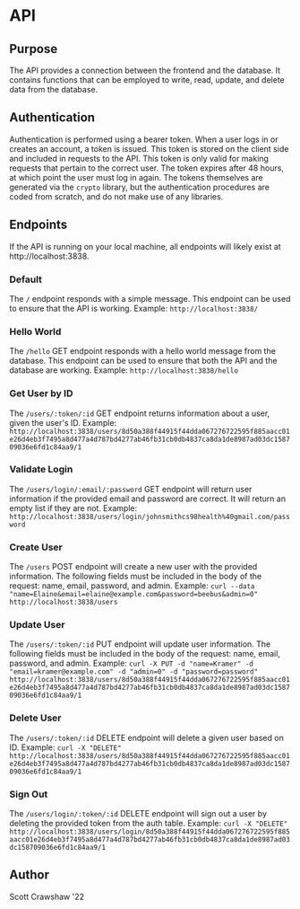 # API

## Purpose
The API provides a connection between the frontend and the database. It contains functions that can be employed to write, read, update, and delete data from the database.

## Authentication
Authentication is performed using a bearer token. When a user logs in or creates an account, a token is issued. This token is stored on the client side and included in requests to the API. This token is only valid for making requests that pertain to the correct user. The token expires after 48 hours, at which point the user must log in again. The tokens themselves are generated via the `crypto` library, but the authentication procedures are coded from scratch, and do not make use of any libraries.

## Endpoints
If the API is running on your local machine, all endpoints will likely exist at http://localhost:3838.

### Default
The `/` endpoint responds with a simple message. This endpoint can be used to ensure that the API is working. Example: `http://localhost:3838/`

### Hello World
The `/hello` GET endpoint responds with a hello world message from the database. This endpoint can be used to ensure that both the API and the database are working. Example: `http://localhost:3838/hello`

### Get User by ID
The `/users/:token/:id` GET endpoint returns information about a user, given the user's ID. Example: `http://localhost:3838/users/8d50a388f44915f44dda067276722595f885aacc01e26d4eb3f7495a8d477a4d787bd4277ab46fb31cb0db4837ca8da1de8987ad03dc158709036e6fd1c84aa9/1`

### Validate Login
The `/users/login/:email/:password` GET endpoint will return user information if the provided email and password are correct. It will return an empty list if they are not. Example: `http://localhost:3838/users/login/johnsmithcs98health%40gmail.com/password`

### Create User
The `/users` POST endpoint will create a new user with the provided information. The following fields must be included in the body of the request: name, email, password, and admin. Example: `curl --data "name=Elaine&email=elaine@example.com&password=beebus&admin=0" http://localhost:3838/users`

### Update User
The `/users/:token/:id` PUT endpoint will update user information. The following fields must be included in the body of the request: name, email, password, and admin. Example: `curl -X PUT -d "name=Kramer" -d "email=kramer@example.com" -d "admin=0" -d "password=password" http://localhost:3838/users/8d50a388f44915f44dda067276722595f885aacc01e26d4eb3f7495a8d477a4d787bd4277ab46fb31cb0db4837ca8da1de8987ad03dc158709036e6fd1c84aa9/1`

### Delete User
The `/users/:token/:id` DELETE endpoint will delete a given user based on ID. Example: `curl -X "DELETE" http://localhost:3838/users/8d50a388f44915f44dda067276722595f885aacc01e26d4eb3f7495a8d477a4d787bd4277ab46fb31cb0db4837ca8da1de8987ad03dc158709036e6fd1c84aa9/1`

### Sign Out
The `/users/login/:token/:id` DELETE endpoint will sign out a user by deleting the provided token from the auth table. Example: `curl -X "DELETE" http://localhost:3838/users/login/8d50a388f44915f44dda067276722595f885aacc01e26d4eb3f7495a8d477a4d787bd4277ab46fb31cb0db4837ca8da1de8987ad03dc158709036e6fd1c84aa9/1`

## Author
Scott Crawshaw '22